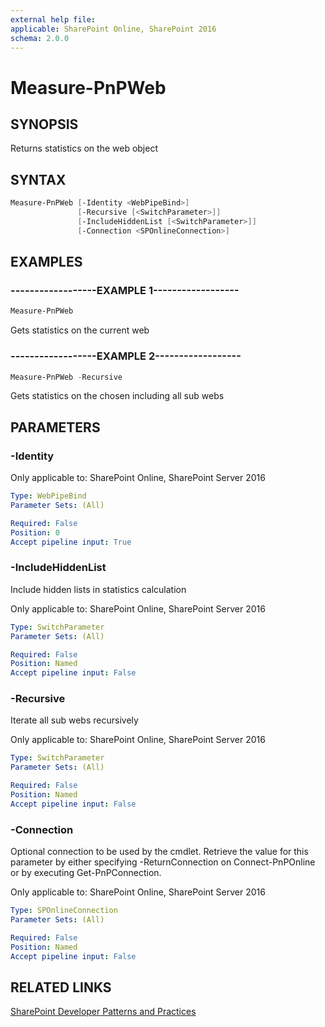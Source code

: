 ```yaml
---
external help file:
applicable: SharePoint Online, SharePoint 2016
schema: 2.0.0
---
```

# Measure-PnPWeb

## SYNOPSIS
Returns statistics on the web object

## SYNTAX 

```powershell
Measure-PnPWeb [-Identity <WebPipeBind>]
               [-Recursive [<SwitchParameter>]]
               [-IncludeHiddenList [<SwitchParameter>]]
               [-Connection <SPOnlineConnection>]
```

## EXAMPLES

### ------------------EXAMPLE 1------------------
```powershell
Measure-PnPWeb
```

Gets statistics on the current web

### ------------------EXAMPLE 2------------------
```powershell
Measure-PnPWeb -Recursive
```

Gets statistics on the chosen including all sub webs

## PARAMETERS

### -Identity


Only applicable to: SharePoint Online, SharePoint Server 2016

```yaml
Type: WebPipeBind
Parameter Sets: (All)

Required: False
Position: 0
Accept pipeline input: True
```

### -IncludeHiddenList
Include hidden lists in statistics calculation

Only applicable to: SharePoint Online, SharePoint Server 2016

```yaml
Type: SwitchParameter
Parameter Sets: (All)

Required: False
Position: Named
Accept pipeline input: False
```

### -Recursive
Iterate all sub webs recursively

Only applicable to: SharePoint Online, SharePoint Server 2016

```yaml
Type: SwitchParameter
Parameter Sets: (All)

Required: False
Position: Named
Accept pipeline input: False
```

### -Connection
Optional connection to be used by the cmdlet. Retrieve the value for this parameter by either specifying -ReturnConnection on Connect-PnPOnline or by executing Get-PnPConnection.

Only applicable to: SharePoint Online, SharePoint Server 2016

```yaml
Type: SPOnlineConnection
Parameter Sets: (All)

Required: False
Position: Named
Accept pipeline input: False
```

## RELATED LINKS

[SharePoint Developer Patterns and Practices](http://aka.ms/sppnp)
